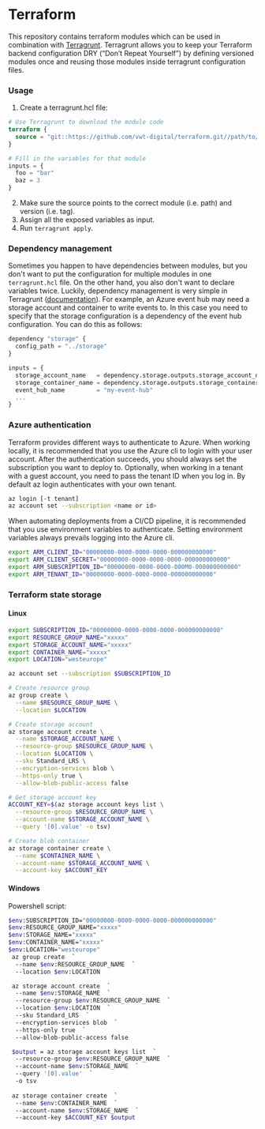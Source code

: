 # Terraform

This repository contains terraform modules which can be used in combination with [Terragrunt](https://terragrunt.gruntwork.io/). Terragrunt allows you to keep your Terraform backend configuration DRY (“Don’t Repeat Yourself”) by defining versioned modules once and reusing those modules inside terragrunt configuration files.

### Usage

1. Create a terragrunt.hcl file:

```terraform
# Use Terragrunt to download the module code
terraform {
  source = "git::https://github.com/vwt-digital/terraform.git//path/to/module?ref=v0.0.1"
}

# Fill in the variables for that module
inputs = {
  foo = "bar"
  baz = 3
}
```

2. Make sure the source points to the correct module (i.e. path) and version (i.e. tag).
3. Assign all the exposed variables as input.
4. Run `terragrunt apply`.

### Dependency management

Sometimes you happen to have dependencies between modules, but you don't want to put the configuration for multiple modules in one `terragrunt.hcl` file. On the other hand, you also don't want to declare variables twice. Luckily, dependency management is very simple in Terragrunt ([documentation](https://terragrunt.gruntwork.io/docs/reference/config-blocks-and-attributes/#dependency)). For example, an Azure event hub may need a storage account and container to write events to. In this case you need to specify that the storage configuration is a dependency of the event hub configuration. You can do this as follows:

```terraform
dependency "storage" {
  config_path = "../storage"
}

inputs = {
  storage_account_name   = dependency.storage.outputs.storage_account_name
  storage_container_name = dependency.storage.outputs.storage_container_name
  event_hub_name         = "my-event-hub"
  ...
}
```

### Azure authentication

Terraform provides different ways to authenticate to Azure. When working locally, it is recommended that you use the Azure cli to login with your user account.
After the authentication succeeds, you should always set the subscription you want to deploy to. Optionally, when working in a tenant with a guest account, you need to pass the tenant ID when you log in. By default az login authenticates with your own tenant.

```bash
az login [-t tenant]
az account set --subscription <name or id>
```

When automating deployments from a CI/CD pipeline, it is recommended that you use environment variables to authenticate. Setting environment variables always prevails logging into the Azure cli.

```bash
export ARM_CLIENT_ID="00000000-0000-0000-0000-000000000000"
export ARM_CLIENT_SECRET="00000000-0000-0000-0000-000000000000"
export ARM_SUBSCRIPTION_ID="00000000-0000-0000-000M0-000000000000"
export ARM_TENANT_ID="00000000-0000-0000-0000-000000000000"
```

### Terraform state storage
#### Linux
```bash
export SUBSCRIPTION_ID="00000000-0000-0000-0000-000000000000"
export RESOURCE_GROUP_NAME="xxxxx"
export STORAGE_ACCOUNT_NAME="xxxxx"
export CONTAINER_NAME="xxxxx"
export LOCATION="westeurope"

az account set --subscription $SUBSCRIPTION_ID

# Create resource group
az group create \
  --name $RESOURCE_GROUP_NAME \
  --location $LOCATION

# Create storage account
az storage account create \
  --name $STORAGE_ACCOUNT_NAME \
  --resource-group $RESOURCE_GROUP_NAME \
  --location $LOCATION \
  --sku Standard_LRS \
  --encryption-services blob \
  --https-only true \
  --allow-blob-public-access false

# Get storage account key
ACCOUNT_KEY=$(az storage account keys list \
  --resource-group $RESOURCE_GROUP_NAME \
  --account-name $STORAGE_ACCOUNT_NAME \
  --query '[0].value' -o tsv)

# Create blob container
az storage container create \
  --name $CONTAINER_NAME \
  --account-name $STORAGE_ACCOUNT_NAME \
  --account-key $ACCOUNT_KEY
```

#### Windows

Powershell script:

```bash
$env:SUBSCRIPTION_ID="00000000-0000-0000-0000-000000000000" 
$env:RESOURCE_GROUP_NAME="xxxxx"
$env:STORAGE_NAME="xxxxx"
$env:CONTAINER_NAME="xxxxx"
$env:LOCATION="westeurope"
 az group create  `
  --name $env:RESOURCE_GROUP_NAME  `
  --location $env:LOCATION 

 az storage account create  `
  --name $env:STORAGE_NAME  `
  --resource-group $env:RESOURCE_GROUP_NAME  `
  --location $env:LOCATION  `
  --sku Standard_LRS  `
  --encryption-services blob  `
  --https-only true  `
  --allow-blob-public-access false

 $output = az storage account keys list  `
  --resource-group $env:RESOURCE_GROUP_NAME  `
  --account-name $env:STORAGE_NAME  `
  --query '[0].value'  `
  -o tsv
 
 az storage container create  `
  --name $env:CONTAINER_NAME  `
  --account-name $env:STORAGE_NAME  `
  --account-key $ACCOUNT_KEY $output
```
